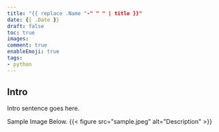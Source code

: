 ```yaml
---
title: "{{ replace .Name "-" " " | title }}"
date: {{ .Date }}
draft: false
toc: true
images:
comment: true
enableEmoji: true
tags:
- python
---
```


## Intro

Intro sentence goes here.

Sample Image Below.
{{< figure src="sample.jpeg" alt="Description" >}}

